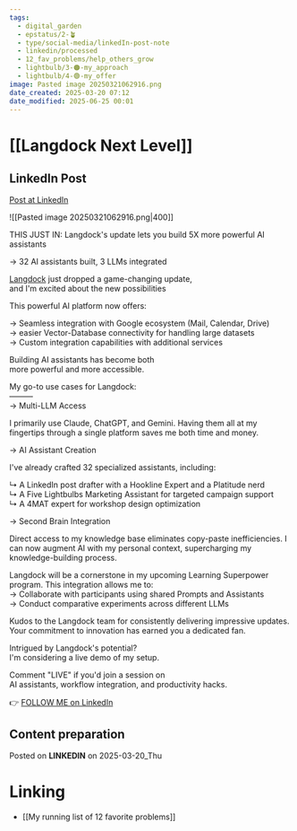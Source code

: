 ```yaml
---
tags:
  - digital_garden
  - epstatus/2-🪴
  - type/social-media/linkedIn-post-note
  - linkedin/processed
  - 12_fav_problems/help_others_grow
  - lightbulb/3-🟠-my_approach
  - lightbulb/4-🟢-my_offer
image: Pasted image 20250321062916.png
date_created: 2025-03-20 07:12
date_modified: 2025-06-25 00:01
---
```

# [[Langdock Next Level]]

## LinkedIn Post

[Post at LinkedIn](https://www.linkedin.com/posts/sebastiankamilli_this-just-in-langdocks-update-lets-you-activity-7308381835762257921-8tHL?utm_source=share&utm_medium=member_desktop&rcm=ACoAAA1M1pkBgWCYPhT45EpfLiHzViQqRWNCIv4)

![[Pasted image 20250321062916.png|400]]

THIS JUST IN: Langdock's update lets you build 5X more powerful AI assistants  
  
→ 32 AI assistants built, 3 LLMs integrated  
  
[Langdock](https://www.linkedin.com/company/langdock/) just dropped a game-changing update,  
and I'm excited about the new possibilities  
  
This powerful AI platform now offers:  
  
→ Seamless integration with Google ecosystem (Mail, Calendar, Drive)  
→ easier Vector-Database connectivity for handling large datasets  
→ Custom integration capabilities with additional services  
  
Building AI assistants has become both  
more powerful and more accessible.  
  
My go-to use cases for Langdock:  
———  
→ Multi-LLM Access  
  
I primarily use Claude, ChatGPT, and Gemini. Having them all at my fingertips through a single platform saves me both time and money.  

→ AI Assistant Creation  
  
I've already crafted 32 specialized assistants, including:  
  
↳ A LinkedIn post drafter with a Hookline Expert and a Platitude nerd  
↳ A Five Lightbulbs Marketing Assistant for targeted campaign support  
↳ A 4MAT expert for workshop design optimization  

→ Second Brain Integration  
  
Direct access to my knowledge base eliminates copy-paste inefficiencies. I can now augment AI with my personal context, supercharging my knowledge-building process.  

Langdock will be a cornerstone in my upcoming Learning Superpower program. This integration allows me to:  
→ Collaborate with participants using shared Prompts and Assistants  
→ Conduct comparative experiments across different LLMs  

Kudos to the Langdock team for consistently delivering impressive updates. Your commitment to innovation has earned you a dedicated fan.  
  
Intrigued by Langdock's potential?  
I'm considering a live demo of my setup.  
  
Comment "LIVE" if you'd join a session on  
AI assistants, workflow integration, and productivity hacks.

👉 [FOLLOW ME on LinkedIn](https://www.linkedin.com/comm/mynetwork/discovery-see-all?usecase=PEOPLE_FOLLOWS&followMember=sebastiankamilli)

## Content preparation

Posted on **LINKEDIN** on 2025-03-20_Thu

# Linking

+ [[My running list of 12 favorite problems]]